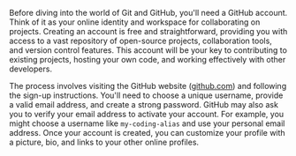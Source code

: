 Before diving into the world of Git and GitHub, you'll need a GitHub account. Think of it as your online identity and workspace for collaborating on projects. Creating an account is free and straightforward, providing you with access to a vast repository of open-source projects, collaboration tools, and version control features. This account will be your key to contributing to existing projects, hosting your own code, and working effectively with other developers.

The process involves visiting the GitHub website ([github.com](http://github.com)) and following the sign-up instructions. You'll need to choose a unique username, provide a valid email address, and create a strong password. GitHub may also ask you to verify your email address to activate your account. For example, you might choose a username like `my-coding-alias` and use your personal email address. Once your account is created, you can customize your profile with a picture, bio, and links to your other online profiles.